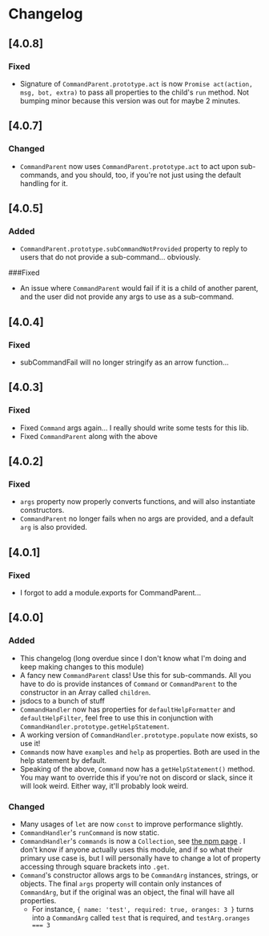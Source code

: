 # Changelog

## [4.0.8] 
### Fixed
- Signature of `CommandParent.prototype.act` is now `Promise act(action, msg, bot, extra)` to pass all properties to the child's `run` method. Not bumping minor because this version was out for maybe 2 minutes.

## [4.0.7]
### Changed
- `CommandParent` now uses `CommandParent.prototype.act` to act upon sub-commands, and you should, too, if you're not just using the default handling for it.

## [4.0.5]
### Added
- `CommandParent.prototype.subCommandNotProvided` property to reply to users that do not provide a sub-command... obviously.

###Fixed

- An issue where `CommandParent` would fail if it is a child of another parent, and the user did not provide any args to use as a sub-command.

## [4.0.4] 
### Fixed
- subCommandFail will no longer stringify as an arrow function...

## [4.0.3]
### Fixed
- Fixed `Command` args again... I really should write some tests for this lib.
- Fixed `CommandParent` along with the above

## [4.0.2]
### Fixed

- `args` property now properly converts functions, and will also instantiate constructors.
- `CommandParent` no longer fails when no args are provided, and a default `arg` is also provided.

## [4.0.1]
### Fixed
- I forgot to add a module.exports for CommandParent...

## [4.0.0]
### Added

- This changelog (long overdue since I don't know what I'm doing and keep making changes to this module)
- A fancy new `CommandParent` class! Use this for sub-commands. All you have to do is provide instances of `Command` or `CommandParent` to the constructor in an Array called `children`.
- jsdocs to a bunch of stuff
- `CommandHandler` now has properties for `defaultHelpFormatter` and `defaultHelpFilter`, feel free to use this in conjunction with `CommandHandler.prototype.getHelpStatement`.
- A working version of `CommandHandler.prototype.populate` now exists, so use it!
- `Command`s now have `examples` and `help` as properties. Both are used in the help statement by default.
- Speaking of the above, `Command` now has a `getHelpStatement()` method. You may want to override this if you're not on discord or slack, since it will look weird. Either way, it'll probably look weird.

### Changed

- Many usages of `let` are now `const` to improve performance slightly.
- `CommandHandler`'s `runCommand` is now static. 
- `CommandHandler`'s `commands` is now a `Collection`, see [the npm page](http://npmjs.com/package/djs-collection) . I don't know if anyone actually uses this module, and if so what their primary use case is, but I will personally have to change a lot of property accessing through square brackets into `.get`.
- `Command`'s constructor allows args to be `CommandArg` instances, strings, or objects. The final `args` property will contain only instances of `CommandArg`, but if the original was an object, the final will have all properties. 
    - For instance, `{ name: 'test', required: true, oranges: 3 }` turns into a `CommandArg` called `test` that is required, and `testArg.oranges === 3`